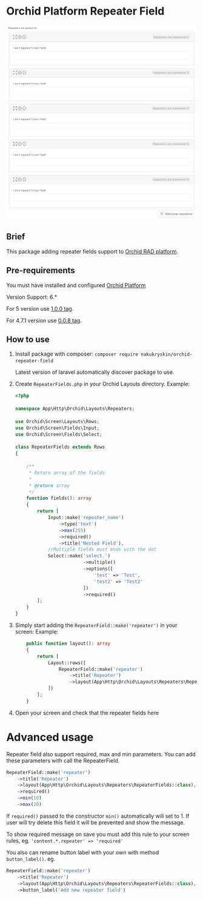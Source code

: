 # Orchid Platform Repeater Field

![Orchid Platform Repeater Field](screenshots/repeater.jpg?raw=true)

## Brief
This package adding repeater fields support to [Orchid RAD platform](https://github.com/orchidsoftware/platform).

## Pre-requirements
You must have installed and configured [Orchid Platform](https://github.com/orchidsoftware/platform)

Version Support: 6.*

For 5 version use [1.0.0 tag](https://github.com/Nks/orchid-repeater-field/tree/1.0.0). 

For 4.7.1 version use [0.0.8 tag](https://github.com/Nks/orchid-repeater-field/tree/0.0.8).

## How to use

1. Install package with composer: 
    `composer require nakukryskin/orchid-repeater-field`
    
    Latest version of laravel automatically discover package to use.
    
1. Create `RepeaterFields.php` in your Orchid Layouts directory. 
    Example:
    ```php
    <?php
    
    namespace App\Http\Orchid\Layouts\Repeaters;
    
    use Orchid\Screen\Layouts\Rows;
    use Orchid\Screen\Fields\Input;
    use Orchid\Screen\Fields\Select;
    
    class RepeaterFields extends Rows
    {
    
        /**
         * Return array of the fields
         *
         * @return array
         */
        function fields(): array
        {
            return [
                Input::make('repeater_name')
                    ->type('text')
                    ->max(255)
                    ->required()
                    ->title('Nested Field'),
                //Multiple fields must ends with the dot 
                Select::make('select.')
                             ->multiple()
                             ->options([
                                 'test' => 'Test',
                                 'test2' => 'Test2'
                             ])
                             ->required()
            ];
        }
    }
    ```

1. Simply start adding the `RepeaterField::make('repeater')` in your screen:
    Example:
    ```php
        public function layout(): array
        {
            return [
                Layout::rows([
                    RepeaterField::make('repeater')
                        ->title('Repeater')
                        ->layout(App\Http\Orchid\Layouts\Repeaters\RepeaterFields::class),
                ])
            ];
        }
    ```

1. Open your screen and check that the repeater fields here

# Advanced usage

Repeater field also support required, max and min parameters. You can add these parameters with call the RepeaterField.

```php
RepeaterField::make('repeater')
    ->title('Repeater')
    ->layout(App\Http\Orchid\Layouts\Repeaters\RepeaterFields::class),
    ->required()
    ->min(10)
    ->max(20)
```

If `required()` passed to the constructor `min()` automatically will set to 1. If user will try delete this field it will be prevented and show the message.

To show required message on save you must add this rule to your screen rules, eg. `'content.*.repeater' => 'required'`

You also can rename button label with your own with method `button_label()`. 
eg.
```php
RepeaterField::make('repeater')
    ->title('Repeater')
    ->layout(App\Http\Orchid\Layouts\Repeaters\RepeaterFields::class),
    ->button_label('Add new repeater field')
```
